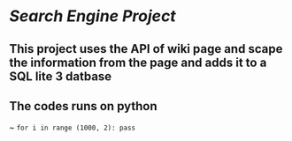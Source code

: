 # *Search Engine Project*
## This project uses the API of wiki page and scape the information from the page and adds it to a SQL lite 3 datbase
## The codes runs on python
~
`for i in range (1000, 2): pass`

